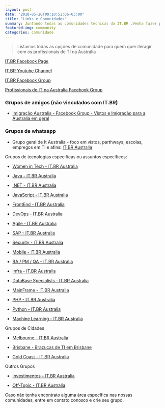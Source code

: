 ```yaml
---
layout: post
date: "2018-05-20T09:10:51:06-03:00"
title: "Links e Comunidades"
summary: Juntando todas as comunidades técnicas do IT.BR .Venha fazer parte da família IT.BR Austrália
featured-img: community
categories: Comunidade
---
```


> Listamos todas as opções de comunidade para quem quer iteragir com os profissionais de TI na Austrália


[IT.BR Facebook Page](https://www.facebook.com/itbraustralia/)

[IT.BR Youtube Channel](https://www.youtube.com/channel/UC82vsPSbjK4yEy_UdKZ8wVg/)

[IT.BR Facebook Group](https://www.facebook.com/groups/itbraustralia/)

[Profissionais de IT na Australia Facebook Group](https://web.facebook.com/groups/pitSydney/)

### Grupos de amigos (não vinculados com IT.BR)
* [Imigração Australia - Facebook Group - Vistos e Imigração para a Australia em geral](https://www.facebook.com/groups/imigracaoaustralia/)


### Grupos de whatsapp

* Grupo geral de It Australia - foco em vistos, parthways, escolas, empregos em TI e afins: [IT.BR Australia](https://chat.whatsapp.com/7MaIqbunbhm2iCojSmozag)


Grupos de tecnologias especificas ou assuntos específicos:

* [Women in Tech - IT.BR Australia](https://chat.whatsapp.com/IP6R64izSlVDlbl8QHJTa2)

* [Java - IT.BR Australia](https://chat.whatsapp.com/L8hM3VHW4Ts7dcW0tsWtR6)

* [.NET - IT.BR Australia](https://chat.whatsapp.com/0AFCBqOzmiKGfEeIAmXas6)

* [JavaScript - IT.BR Australia](https://chat.whatsapp.com/7cO4r4Jizbh1tOzpu6xpav) 

* [FrontEnd - IT.BR Australia](https://chat.whatsapp.com/HHOdEexDMbsE0FcWnxzzw3)

* [DevOps - IT.BR Australia](https://chat.whatsapp.com/C87b1TURCRN5SSp0FSQ6ID) 

* [Agile - IT.BR Australia](https://chat.whatsapp.com/L61SHrvOugq27JXuk69tWc)

* [SAP - IT.BR Australia](https://chat.whatsapp.com/I9u1CcyADuIIUI9Y7bTXLP)

* [Security - IT.BR Australia](https://chat.whatsapp.com/EW7r0erLqiD7ZIgvYX3usS)

* [Mobile - IT.BR Australia](https://chat.whatsapp.com/GMJAEukMUetHrYxyD2FV0l)

* [BA / PM / QA - IT.BR Australia](https://chat.whatsapp.com/38i1sKdtYWKF7J0dtaUSUY)

* [Infra - IT.BR Australia](https://chat.whatsapp.com/2lRWqYB2uJGEwilVW6ozEq)

* [DataBase Specialists - IT.BR Australia](https://chat.whatsapp.com/invite/LHdyIUVwfmi70bCI4IYgqp)

* [MainFrame - IT.BR Australia](https://chat.whatsapp.com/invite/8BaNGf4hhnbLKamUPqm18m)

* [PHP - IT.BR Australia](https://chat.whatsapp.com/4OBhUXw8LfGBk0tGIMojD2)

* [Python - IT.BR Australia](https://chat.whatsapp.com/4ff2faMJFDfDkHvrXb3wWP)

* [Machine Learning - IT.BR Australia](https://chat.whatsapp.com/F8Guaco3uMK6Gtwhqr9B1w)

Grupos de Cidades

* [Melbourne - IT.BR Australia](https://chat.whatsapp.com/BCLidRBMWDg5ol8xgLnmNE)

* [Brisbane - Brazucas de TI em Brisbane](https://chat.whatsapp.com/Iz7ZEIXoDINJVvDzZLzTZM)

* [Gold Coast - IT.BR Australia](https://chat.whatsapp.com/IOaUP4otZ2W0avHjC6wdG3)

Outros Grupos

* [Investimentos - IT.BR Australia](https://chat.whatsapp.com/AHCx7avPUC7K5Nb9dXPLBJ)

* [Off-Topic - IT.BR Australia](https://chat.whatsapp.com/AjXQXDJ7NXKKootbNvCPDU)

Caso não tenha encontrato alguma área específica nas nossas comunidades, entre em contato conosco e crie seu grupo.
